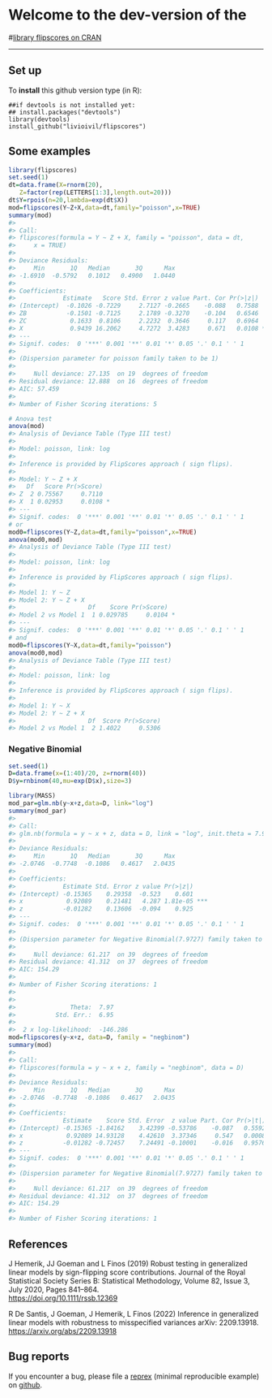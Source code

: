<!-- README.md is generated from README.Rmd. Please edit that file -->

# Welcome to the dev-version of the

\#[library flipscores on
CRAN](http://cran.r-project.org/web/packages/flipscores/index.html)

------------------------------------------------------------------------

## Set up

To **install** this github version type (in R):

    ##if devtools is not installed yet: 
    ## install.packages("devtools") 
    library(devtools)
    install_github("livioivil/flipscores")

## Some examples

``` r
library(flipscores)
set.seed(1)
dt=data.frame(X=rnorm(20),
   Z=factor(rep(LETTERS[1:3],length.out=20)))
dt$Y=rpois(n=20,lambda=exp(dt$X))
mod=flipscores(Y~Z+X,data=dt,family="poisson",x=TRUE)
summary(mod)
#> 
#> Call:
#> flipscores(formula = Y ~ Z + X, family = "poisson", data = dt, 
#>     x = TRUE)
#> 
#> Deviance Residuals: 
#>     Min       1Q   Median       3Q      Max  
#> -1.6910  -0.5792   0.1012   0.4900   1.0440  
#> 
#> Coefficients:
#>             Estimate   Score Std. Error z value Part. Cor Pr(>|z|)  
#> (Intercept)  -0.1026 -0.7229     2.7127 -0.2665    -0.088   0.7588  
#> ZB           -0.1501 -0.7125     2.1789 -0.3270    -0.104   0.6546  
#> ZC            0.1633  0.8106     2.2232  0.3646     0.117   0.6964  
#> X             0.9439 16.2062     4.7272  3.4283     0.671   0.0108 *
#> ---
#> Signif. codes:  0 '***' 0.001 '**' 0.01 '*' 0.05 '.' 0.1 ' ' 1
#> 
#> (Dispersion parameter for poisson family taken to be 1)
#> 
#>     Null deviance: 27.135  on 19  degrees of freedom
#> Residual deviance: 12.888  on 16  degrees of freedom
#> AIC: 57.459
#> 
#> Number of Fisher Scoring iterations: 5

# Anova test
anova(mod)
#> Analysis of Deviance Table (Type III test)
#> 
#> Model: poisson, link: log
#> 
#> Inference is provided by FlipScores approach ( sign flips).
#> 
#> Model: Y ~ Z + X
#>   Df   Score Pr(>Score)  
#> Z  2 0.75567     0.7110  
#> X  1 0.02953     0.0108 *
#> ---
#> Signif. codes:  0 '***' 0.001 '**' 0.01 '*' 0.05 '.' 0.1 ' ' 1
# or
mod0=flipscores(Y~Z,data=dt,family="poisson",x=TRUE)
anova(mod0,mod)
#> Analysis of Deviance Table (Type III test)
#> 
#> Model: poisson, link: log
#> 
#> Inference is provided by FlipScores approach ( sign flips).
#> 
#> Model 1: Y ~ Z
#> Model 2: Y ~ Z + X
#>                    Df    Score Pr(>Score)  
#> Model 2 vs Model 1  1 0.029785     0.0104 *
#> ---
#> Signif. codes:  0 '***' 0.001 '**' 0.01 '*' 0.05 '.' 0.1 ' ' 1
# and
mod0=flipscores(Y~X,data=dt,family="poisson")
anova(mod0,mod)
#> Analysis of Deviance Table (Type III test)
#> 
#> Model: poisson, link: log
#> 
#> Inference is provided by FlipScores approach ( sign flips).
#> 
#> Model 1: Y ~ X
#> Model 2: Y ~ Z + X
#>                    Df  Score Pr(>Score)
#> Model 2 vs Model 1  2 1.4022     0.5306
```

### Negative Binomial

``` r
set.seed(1)
D=data.frame(x=(1:40)/20, z=rnorm(40))
D$y=rnbinom(40,mu=exp(D$x),size=3)

library(MASS)
mod_par=glm.nb(y~x+z,data=D, link="log")
summary(mod_par)
#> 
#> Call:
#> glm.nb(formula = y ~ x + z, data = D, link = "log", init.theta = 7.972747099)
#> 
#> Deviance Residuals: 
#>     Min       1Q   Median       3Q      Max  
#> -2.0746  -0.7748  -0.1086   0.4617   2.0435  
#> 
#> Coefficients:
#>             Estimate Std. Error z value Pr(>|z|)    
#> (Intercept) -0.15365    0.29358  -0.523    0.601    
#> x            0.92089    0.21481   4.287 1.81e-05 ***
#> z           -0.01282    0.13606  -0.094    0.925    
#> ---
#> Signif. codes:  0 '***' 0.001 '**' 0.01 '*' 0.05 '.' 0.1 ' ' 1
#> 
#> (Dispersion parameter for Negative Binomial(7.9727) family taken to be 1)
#> 
#>     Null deviance: 61.217  on 39  degrees of freedom
#> Residual deviance: 41.312  on 37  degrees of freedom
#> AIC: 154.29
#> 
#> Number of Fisher Scoring iterations: 1
#> 
#> 
#>               Theta:  7.97 
#>           Std. Err.:  6.95 
#> 
#>  2 x log-likelihood:  -146.286
mod=flipscores(y~x+z, data=D, family = "negbinom") 
summary(mod)
#> 
#> Call:
#> flipscores(formula = y ~ x + z, family = "negbinom", data = D)
#> 
#> Deviance Residuals: 
#>     Min       1Q   Median       3Q      Max  
#> -2.0746  -0.7748  -0.1086   0.4617   2.0435  
#> 
#> Coefficients:
#>             Estimate    Score Std. Error  z value Part. Cor Pr(>|t|)    
#> (Intercept) -0.15365 -1.84162    3.42399 -0.53786    -0.087   0.5592    
#> x            0.92089 14.93128    4.42610  3.37346     0.547   0.0008 ***
#> z           -0.01282 -0.72457    7.24491 -0.10001    -0.016   0.9576    
#> ---
#> Signif. codes:  0 '***' 0.001 '**' 0.01 '*' 0.05 '.' 0.1 ' ' 1
#> 
#> (Dispersion parameter for Negative Binomial(7.9727) family taken to be 0.9960228)
#> 
#>     Null deviance: 61.217  on 39  degrees of freedom
#> Residual deviance: 41.312  on 37  degrees of freedom
#> AIC: 154.29
#> 
#> Number of Fisher Scoring iterations: 1
```

## References

J Hemerik, JJ Goeman and L Finos (2019) Robust testing in generalized
linear models by sign-flipping score contributions. Journal of the Royal
Statistical Society Series B: Statistical Methodology, Volume 82, Issue
3, July 2020, Pages 841–864.  
<https://doi.org/10.1111/rssb.12369>

R De Santis, J Goeman, J Hemerik, L Finos (2022) Inference in
generalized linear models with robustness to misspecified variances
arXiv: 2209.13918.  
<https://arxiv.org/abs/2209.13918>

## Bug reports

If you encounter a bug, please file a
[reprex](https://github.com/tidyverse/reprex) (minimal reproducible
example) on [github](https://github.com/livioivil/flipscores/issues).
